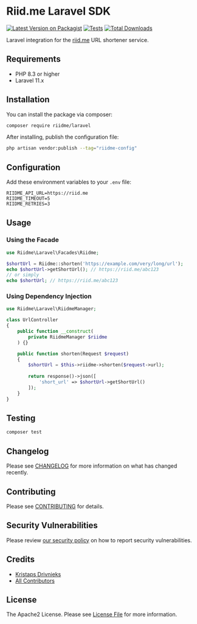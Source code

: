 # Riid.me Laravel SDK

[![Latest Version on Packagist](https://img.shields.io/packagist/v/riidme/laravel.svg)](https://packagist.org/packages/riidme/laravel)
[![Tests](https://github.com/prykris/riid.me-laravel/actions/workflows/tests.yml/badge.svg)](https://github.com/prykris/riid.me-laravel/actions/workflows/tests.yml)
[![Total Downloads](https://img.shields.io/packagist/dt/riidme/laravel.svg)](https://packagist.org/packages/riidme/laravel)

Laravel integration for the [riid.me](https://riid.me) URL shortener service.

## Requirements

- PHP 8.3 or higher
- Laravel 11.x

## Installation

You can install the package via composer:

```bash
composer require riidme/laravel
```

After installing, publish the configuration file:

```bash
php artisan vendor:publish --tag="riidme-config"
```

## Configuration

Add these environment variables to your `.env` file:

```env
RIIDME_API_URL=https://riid.me
RIIDME_TIMEOUT=5
RIIDME_RETRIES=3
```

## Usage

### Using the Facade

```php
use Riidme\Laravel\Facades\Riidme;

$shortUrl = Riidme::shorten('https://example.com/very/long/url');
echo $shortUrl->getShortUrl(); // https://riid.me/abc123
// or simply
echo $shortUrl; // https://riid.me/abc123
```

### Using Dependency Injection

```php
use Riidme\Laravel\RiidmeManager;

class UrlController
{
    public function __construct(
        private RiidmeManager $riidme
    ) {}

    public function shorten(Request $request)
    {
        $shortUrl = $this->riidme->shorten($request->url);
        
        return response()->json([
            'short_url' => $shortUrl->getShortUrl()
        ]);
    }
}
```

## Testing

```bash
composer test
```

## Changelog

Please see [CHANGELOG](CHANGELOG.md) for more information on what has changed recently.

## Contributing

Please see [CONTRIBUTING](CONTRIBUTING.md) for details.

## Security Vulnerabilities

Please review [our security policy](../../security/policy) on how to report security vulnerabilities.

## Credits

- [Kristaps Drivnieks](https://github.com/prykris)
- [All Contributors](../../contributors)

## License

The Apache2 License. Please see [License File](LICENSE.md) for more information. 